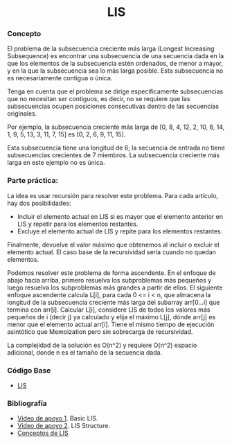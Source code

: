 <h1 align="center"> LIS </h1>

### Concepto 

El problema de la subsecuencia creciente más larga (Longest Increasing Subsequence) es encontrar una subsecuencia de una secuencia dada en la que los elementos de la subsecuencia estén ordenados, de menor a mayor, y en la que la subsecuencia sea lo más larga posible. Esta subsecuencia no es necesariamente contigua o única.

Tenga en cuenta que el problema se dirige específicamente subsecuencias que no necesitan ser contiguos, es decir, no se requiere que las subsecuencias ocupen posiciones consecutivas dentro de las secuencias originales.

Por ejemplo, la subsecuencia creciente más larga de [0, 8, 4, 12, 2, 10, 6, 14, 1, 9, 5, 13, 3, 11, 7, 15] es [0, 2, 6, 9, 11, 15].

Esta subsecuencia tiene una longitud de 6; la secuencia de entrada no tiene subsecuencias crecientes de 7 miembros. La subsecuencia creciente más larga en este ejemplo no es única.

### Parte práctica:
La idea es usar recursión para resolver este problema. Para cada artículo, hay dos posibilidades:

- Incluir el elemento actual en LIS si es mayor que el elemento anterior en LIS y repetir para los elementos restantes.
- Excluye el elemento actual de LIS y repite para los elementos restantes.

Finalmente, devuelve el valor máximo que obtenemos al incluir o excluir el elemento actual. El caso base de la recursividad sería cuando no quedan elementos.

Podemos resolver este problema de forma ascendente. En el enfoque de abajo hacia arriba, primero resuelva los subproblemas más pequeños y luego resuelva los subproblemas más grandes a partir de ellos. El siguiente enfoque ascendente calcula L[i], para cada 0 <= i < n, que almacena la longitud de la subsecuencia creciente más larga del subarray arr[0…i] que termina con arr[i]. Calcular L[i], considere LIS de todos los valores más pequeños de i (decir j) ya calculado y elija el máximo L[j], dónde arr[j] es menor que el elemento actual arr[i]. Tiene el mismo tiempo de ejecución asintótico que Memoization pero sin sobrecarga de recursividad.

La complejidad de la solución es O(n^2) y requiere O(n^2) espacio adicional, donde n es el tamaño de la secuencia dada.

### Código Base
- [LIS](https://github.com/PabloAcker/Algoritmica/blob/main/Algoritmos%20de%20investigaci%C3%B3n/Algoritmo%20LIS/lis.cpp)

### Bibliografía
- [Video de apoyo 1](https://www.youtube.com/watch?v=CE2b_-XfVDk). Basic LIS.
- [Video de apoyo 2](https://www.youtube.com/watch?v=0X7a37CFZXQ). LIS Structure.
- [Conceptos de LIS](https://www.techiedelight.com/es/longest-increasing-subsequence-using-dynamic-programming/)
